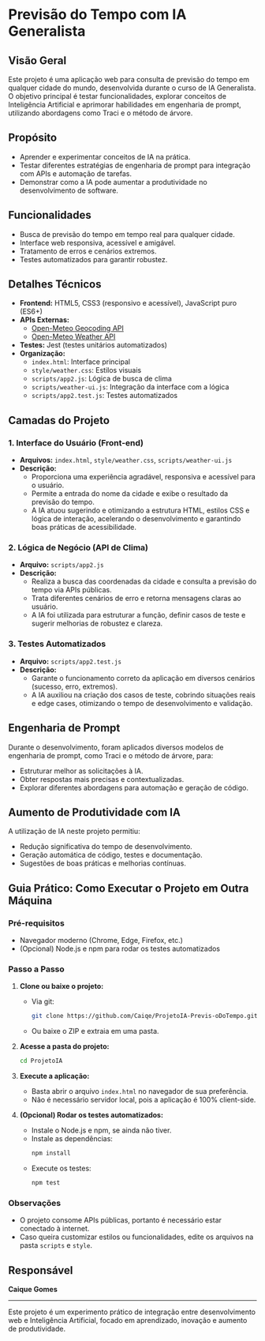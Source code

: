 # Previsão do Tempo com IA Generalista

## Visão Geral
Este projeto é uma aplicação web para consulta de previsão do tempo em qualquer cidade do mundo, desenvolvida durante o curso de IA Generalista. O objetivo principal é testar funcionalidades, explorar conceitos de Inteligência Artificial e aprimorar habilidades em engenharia de prompt, utilizando abordagens como Traci e o método de árvore.

## Propósito
- Aprender e experimentar conceitos de IA na prática.
- Testar diferentes estratégias de engenharia de prompt para integração com APIs e automação de tarefas.
- Demonstrar como a IA pode aumentar a produtividade no desenvolvimento de software.

## Funcionalidades
- Busca de previsão do tempo em tempo real para qualquer cidade.
- Interface web responsiva, acessível e amigável.
- Tratamento de erros e cenários extremos.
- Testes automatizados para garantir robustez.

## Detalhes Técnicos
- **Frontend:** HTML5, CSS3 (responsivo e acessível), JavaScript puro (ES6+)
- **APIs Externas:**
  - [Open-Meteo Geocoding API](https://open-meteo.com/)
  - [Open-Meteo Weather API](https://open-meteo.com/)
- **Testes:** Jest (testes unitários automatizados)
- **Organização:**
  - `index.html`: Interface principal
  - `style/weather.css`: Estilos visuais
  - `scripts/app2.js`: Lógica de busca de clima
  - `scripts/weather-ui.js`: Integração da interface com a lógica
  - `scripts/app2.test.js`: Testes automatizados

## Camadas do Projeto

### 1. Interface do Usuário (Front-end)
- **Arquivos:** `index.html`, `style/weather.css`, `scripts/weather-ui.js`
- **Descrição:**
  - Proporciona uma experiência agradável, responsiva e acessível para o usuário.
  - Permite a entrada do nome da cidade e exibe o resultado da previsão do tempo.
  - A IA atuou sugerindo e otimizando a estrutura HTML, estilos CSS e lógica de interação, acelerando o desenvolvimento e garantindo boas práticas de acessibilidade.

### 2. Lógica de Negócio (API de Clima)
- **Arquivo:** `scripts/app2.js`
- **Descrição:**
  - Realiza a busca das coordenadas da cidade e consulta a previsão do tempo via APIs públicas.
  - Trata diferentes cenários de erro e retorna mensagens claras ao usuário.
  - A IA foi utilizada para estruturar a função, definir casos de teste e sugerir melhorias de robustez e clareza.

### 3. Testes Automatizados
- **Arquivo:** `scripts/app2.test.js`
- **Descrição:**
  - Garante o funcionamento correto da aplicação em diversos cenários (sucesso, erro, extremos).
  - A IA auxiliou na criação dos casos de teste, cobrindo situações reais e edge cases, otimizando o tempo de desenvolvimento e validação.

## Engenharia de Prompt
Durante o desenvolvimento, foram aplicados diversos modelos de engenharia de prompt, como Traci e o método de árvore, para:
- Estruturar melhor as solicitações à IA.
- Obter respostas mais precisas e contextualizadas.
- Explorar diferentes abordagens para automação e geração de código.

## Aumento de Produtividade com IA
A utilização de IA neste projeto permitiu:
- Redução significativa do tempo de desenvolvimento.
- Geração automática de código, testes e documentação.
- Sugestões de boas práticas e melhorias contínuas.

## Guia Prático: Como Executar o Projeto em Outra Máquina

### Pré-requisitos
- Navegador moderno (Chrome, Edge, Firefox, etc.)
- (Opcional) Node.js e npm para rodar os testes automatizados

### Passo a Passo
1. **Clone ou baixe o projeto:**
   - Via git:
     ```bash
     git clone https://github.com/Caiqe/ProjetoIA-Previs-oDoTempo.git
     ```
   - Ou baixe o ZIP e extraia em uma pasta.

2. **Acesse a pasta do projeto:**
   ```bash
   cd ProjetoIA
   ```

3. **Execute a aplicação:**
   - Basta abrir o arquivo `index.html` no navegador de sua preferência.
   - Não é necessário servidor local, pois a aplicação é 100% client-side.

4. **(Opcional) Rodar os testes automatizados:**
   - Instale o Node.js e npm, se ainda não tiver.
   - Instale as dependências:
     ```bash
     npm install
     ```
   - Execute os testes:
     ```bash
     npm test
     ```

### Observações
- O projeto consome APIs públicas, portanto é necessário estar conectado à internet.
- Caso queira customizar estilos ou funcionalidades, edite os arquivos na pasta `scripts` e `style`.

## Responsável
**Caique Gomes**

---
Este projeto é um experimento prático de integração entre desenvolvimento web e Inteligência Artificial, focado em aprendizado, inovação e aumento de produtividade.
